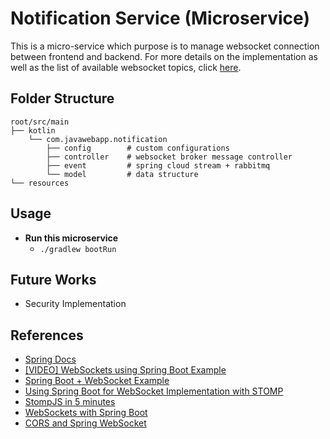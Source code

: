 # Notification Service  (Microservice)

This is a micro-service which purpose is to manage websocket connection between frontend and backend. For more details 
on the implementation as well as the list of available websocket topics, click [here](doc/NOTIFICATION_SERVICE.md).

## Folder Structure

```
root/src/main
├── kotlin
    └── com.javawebapp.notification
        ├── config        # custom configurations
        ├── controller    # websocket broker message controller
        ├── event         # spring cloud stream + rabbitmq
        └── model         # data structure
└── resources                 
```

## Usage

- **Run this microservice**
    - `./gradlew bootRun`

## Future Works

- Security Implementation

## References
- [Spring Docs](HELP.md)
- [[VIDEO] WebSockets using Spring Boot Example](https://www.youtube.com/watch?v=OK2Fn6k7pwo)
- [Spring Boot + WebSocket Example](https://www.devglan.com/spring-boot/spring-boot-websocket-example)
- [Using Spring Boot for WebSocket Implementation with STOMP](https://www.toptal.com/java/stomp-spring-boot-websocket)
- [StompJS in 5 minutes](https://medium.com/@debanjanamaitra/stomp-js-in-5-minutes-30ebfb9d6e9a)
- [WebSockets with Spring Boot](https://blog.joshmlwood.com/websockets-with-spring-boot/)
- [CORS and Spring WebSocket](https://stackoverflow.com/questions/47239476/cors-and-spring-websocket)
